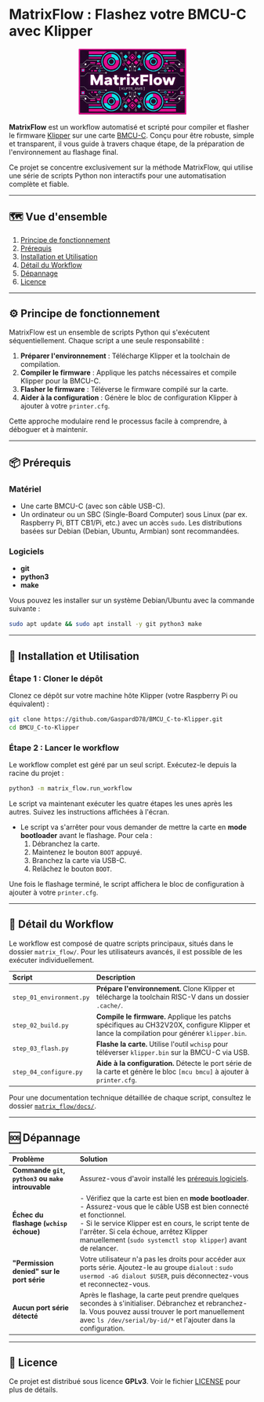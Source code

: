 # MatrixFlow : Flashez votre BMCU-C avec Klipper

<p align="center">
  <img src="assets/logo.png" alt="Logo Matrix_Flow" width="220" />
</p>

**MatrixFlow** est un workflow automatisé et scripté pour compiler et flasher le firmware [Klipper](https://www.klipper3d.org/) sur une carte [BMCU-C](https://wiki.yuekai.fr/). Conçu pour être robuste, simple et transparent, il vous guide à travers chaque étape, de la préparation de l'environnement au flashage final.

Ce projet se concentre exclusivement sur la méthode MatrixFlow, qui utilise une série de scripts Python non interactifs pour une automatisation complète et fiable.

---

## 🗺️ Vue d'ensemble

1.  [Principe de fonctionnement](#-principe-de-fonctionnement)
2.  [Prérequis](#-prérequis)
3.  [Installation et Utilisation](#-installation-et-utilisation)
4.  [Détail du Workflow](#-détail-du-workflow)
5.  [Dépannage](#-dépannage)
6.  [Licence](#-licence)

---

## ⚙️ Principe de fonctionnement

MatrixFlow est un ensemble de scripts Python qui s'exécutent séquentiellement. Chaque script a une seule responsabilité :

1.  **Préparer l'environnement** : Télécharge Klipper et la toolchain de compilation.
2.  **Compiler le firmware** : Applique les patchs nécessaires et compile Klipper pour la BMCU-C.
3.  **Flasher le firmware** : Téléverse le firmware compilé sur la carte.
4.  **Aider à la configuration** : Génère le bloc de configuration Klipper à ajouter à votre `printer.cfg`.

Cette approche modulaire rend le processus facile à comprendre, à déboguer et à maintenir.

---

## 📦 Prérequis

### Matériel

-   Une carte BMCU-C (avec son câble USB-C).
-   Un ordinateur ou un SBC (Single-Board Computer) sous Linux (par ex. Raspberry Pi, BTT CB1/Pi, etc.) avec un accès `sudo`. Les distributions basées sur Debian (Debian, Ubuntu, Armbian) sont recommandées.

### Logiciels

-   **git**
-   **python3**
-   **make**

Vous pouvez les installer sur un système Debian/Ubuntu avec la commande suivante :
```bash
sudo apt update && sudo apt install -y git python3 make
```

---

## 🚀 Installation et Utilisation

### Étape 1 : Cloner le dépôt

Clonez ce dépôt sur votre machine hôte Klipper (votre Raspberry Pi ou équivalent) :
```bash
git clone https://github.com/GaspardD78/BMCU_C-to-Klipper.git
cd BMCU_C-to-Klipper
```

### Étape 2 : Lancer le workflow

Le workflow complet est géré par un seul script. Exécutez-le depuis la racine du projet :
```bash
python3 -m matrix_flow.run_workflow
```

Le script va maintenant exécuter les quatre étapes les unes après les autres. Suivez les instructions affichées à l'écran.

-   Le script va s'arrêter pour vous demander de mettre la carte en **mode bootloader** avant le flashage. Pour cela :
    1.  Débranchez la carte.
    2.  Maintenez le bouton `BOOT` appuyé.
    3.  Branchez la carte via USB-C.
    4.  Relâchez le bouton `BOOT`.

Une fois le flashage terminé, le script affichera le bloc de configuration à ajouter à votre `printer.cfg`.

---

## 🔬 Détail du Workflow

Le workflow est composé de quatre scripts principaux, situés dans le dossier `matrix_flow/`. Pour les utilisateurs avancés, il est possible de les exécuter individuellement.

| Script | Description |
| :--- | :--- |
| `step_01_environment.py` | **Prépare l'environnement.** Clone Klipper et télécharge la toolchain RISC-V dans un dossier `.cache/`. |
| `step_02_build.py` | **Compile le firmware.** Applique les patchs spécifiques au CH32V20X, configure Klipper et lance la compilation pour générer `klipper.bin`. |
| `step_03_flash.py` | **Flashe la carte.** Utilise l'outil `wchisp` pour téléverser `klipper.bin` sur la BMCU-C via USB. |
| `step_04_configure.py` | **Aide à la configuration.** Détecte le port série de la carte et génère le bloc `[mcu bmcu]` à ajouter à `printer.cfg`. |

Pour une documentation technique détaillée de chaque script, consultez le dossier [`matrix_flow/docs/`](./matrix_flow/docs/).

---

## 🆘 Dépannage

| Problème | Solution |
| :--- | :--- |
| **Commande `git`, `python3` ou `make` introuvable** | Assurez-vous d'avoir installé les [prérequis logiciels](#-prérequis). |
| **Échec du flashage (`wchisp` échoue)** | - Vérifiez que la carte est bien en **mode bootloader**.<br>- Assurez-vous que le câble USB est bien connecté et fonctionnel.<br>- Si le service Klipper est en cours, le script tente de l'arrêter. Si cela échoue, arrêtez Klipper manuellement (`sudo systemctl stop klipper`) avant de relancer. |
| **"Permission denied" sur le port série** | Votre utilisateur n'a pas les droits pour accéder aux ports série. Ajoutez-le au groupe `dialout` : `sudo usermod -aG dialout $USER`, puis déconnectez-vous et reconnectez-vous. |
| **Aucun port série détecté** | Après le flashage, la carte peut prendre quelques secondes à s'initialiser. Débranchez et rebranchez-la. Vous pouvez aussi trouver le port manuellement avec `ls /dev/serial/by-id/*` et l'ajouter dans la configuration. |

---

## 🤝 Licence

Ce projet est distribué sous licence **GPLv3**. Voir le fichier [LICENSE](./LICENSE) pour plus de détails.
